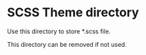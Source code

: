 SCSS Theme directory
=================
Use this directory to store *.scss file.

This directory can be removed if not used.